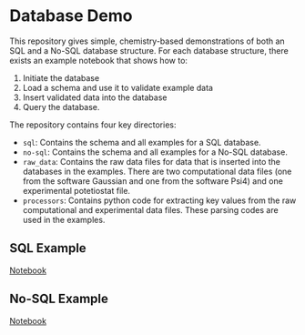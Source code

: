 # Database Demo

This repository gives simple, chemistry-based demonstrations of both an SQL
and a No-SQL database structure. For each database structure, there exists 
an example notebook that shows how to: 
1. Initiate the database 
2. Load a schema and use it to validate example data
3. Insert validated data into the database
4. Query the database.

The repository contains four key directories: 

* `sql`: Contains the schema and all examples for a SQL database. 
* `no-sql`: Contains the schema and all examples for a No-SQL database. 
* `raw_data`: Contains the raw data files for data that is inserted into the databases 
in the examples. There are two computational data files (one from the software 
Gaussian and one from the software Psi4) and one experimental potetiostat file. 
* `processors`:  Contains python code for extracting key values from the raw
computational and experimental data files. These parsing codes are used in the 
examples. 

## SQL Example
[Notebook](https://github.com/D3TaLES/databases_demo/blob/main/sql/sql_notebook.ipynb)

## No-SQL Example
[Notebook](https://github.com/D3TaLES/databases_demo/blob/main/no-sql/no-sql_notebook.ipynb)

